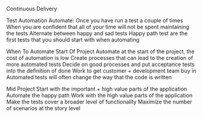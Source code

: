 Continuous Delivery

Test Automation
Automate:
Once you have run a test a couple of times
When you are confident that all of your time will not be spent maintaining the tests
Alternate between happy and sad tests
Happy path test are the first tests that you should start with when automating

When To Automate
Start Of Project
Automate at the start of the project, the cost of automation is low
Create processes that can lead to the creation of more automated tests
Decide on good processes and put acceptance tests into the definition of done
Work to get customer + development team buy in
Automated tests will often change the way that the code is written

Mid Project
Start with the important + high value parts of the application
Automate the happy path
Work with the high value parts of the application
Make the tests cover a broader level of functionality
Maximize the number of scenarios at the story level
